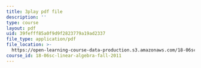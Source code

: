 ```yaml
---
title: 3play pdf file
description: ''
type: course
layout: pdf
uid: 39fefff85a0f9d9f2823779a19ad2337
file_type: application/pdf
file_location: >-
  https://open-learning-course-data-production.s3.amazonaws.com/18-06sc-linear-algebra-fall-2011/39fefff85a0f9d9f2823779a19ad2337_mVeuZzJdd1w.pdf
course_id: 18-06sc-linear-algebra-fall-2011
---
```

